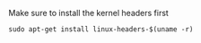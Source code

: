 Make sure to install the kernel headers first

```
sudo apt-get install linux-headers-$(uname -r)
```
